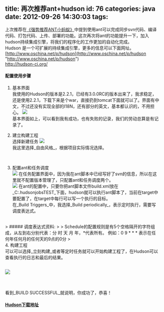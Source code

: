title: 再次推荐ant+hudson
id: 76
categories: java
date: 2012-09-26 14:30:03
tags:
---

上次推荐在[《强势推荐ANT小蚂蚁》](http://beardnote.com/strong-recommendation-ant-small-ant.html "《强势推荐ANT小蚂蚁》")中提到使用ant可以完成同步svn代码、编译代码、打包代码、上传、部署的功能。这次再次将ant的功能提升一下，加入hudson持续集成引擎，将我们的程序化的工作更加的自动化完成。
</br> Hudson 是一个可扩展的持续集成引擎，更多的信息可以下面网址。
</br>[http://www.oschina.net/p/hudson](http://www.oschina.net/p/hudson "http://www.oschina.net/p/hudson")
</br>[http://hudson-ci.org/ ](http://hudson-ci.org/ "http://hudson-ci.org/ ")
</br>

#### 配置使用步骤

1.  基本界面
</br> 我使用的Hudson的版本是2.2.1，已经有3.0.0RC的版本出来了，我求稳定，还是使用2.2.1，下载下来是个war，直接扔到tomcat下面就可以了。界面有中文，不过还没有实现全部的I18N，还有部分的英文，基本都认识的，不用担心。 ![](http://m2.img.libdd.com/farm5/2012/0926/13/0258B853F671524179BF177F832CF28B23E5F08D7D8E_500_243.jpg)</img>
</br> 基本界面如上，可以看到我有成功，也有失败的记录，我们的劳动总算是有记录了。

2.  建立构建工程
</br> 选择新建任务 ![](http://m2.img.libdd.com/farm5/2012/0926/13/7C90C7C5C955DCE6B2E4A15332F36EAB7F903C8D7D8E_500_278.jpg)</img>
</br> 我这里选择_自由风格_，根据项目实际情况选择。
</br>

3.  配置ant和任务调度
</br>![](http://m1.img.libdd.com/farm5/2012/0926/13/4967C7BC825022035AE093DF57121EA0C1CECF75FC09_500_253.jpg)</img> 在任务配置界面中，因为我在ant脚本中已经写好了svn的信息，所以在这里就不配置版本管理了，只配置ant和任务调度两个。
</br>![](http://m1.img.libdd.com/farm4/2012/0926/13/777DDCE2E6F37F4B9FE3AE25E0C53E780CDA7975FC09_500_253.jpg)</img> 在ant的配置中，只要你把ant脚本文件build.xml放在_C:.hudsonjobsTEST_下面，hudson就可以执行ant脚本了，当前在target中要配置了，在target中每行可以写一个执行的目标。
</br> 在_Build Triggers_中，我选择_Build periodically_，表示定时执行，需要写调度表达式。
</br>
> ##### 调度表达式资料:
>
> Schedule的配置规则是有5个空格隔开的字符组成，从左到右分别代表：分 时 天 月 年，*代表所有。 例如：0 9 * * * 表示在任何年任何月的任何天的9点的0分
> </br>
4.  构建工程
</br> 可以可以选择_立刻构建_或者等定时任务就可以开始构建工程了，在Hudson可以查看执行的日志和最后的结果。
</br>

## ![](http://m3.img.libdd.com/farm4/2012/0926/14/2904FB277723DA4715DF3AA6EF43087368BDFA8D7D8E_500_71.jpg)</img>
</br>

看到_BUILD SUCCESSFUL_就说明，你成功了，恭喜！
</br>

#### [Hudson下载地址](http://java.net/projects/hudson/downloads/download/war/hudson-2.2.1.war "Hudson下载地址")
